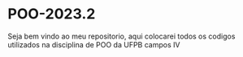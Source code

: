 # POO-2023.2
 Seja bem vindo ao meu repositorio, aqui colocarei todos os codigos utilizados na disciplina de POO da UFPB campos IV
 
